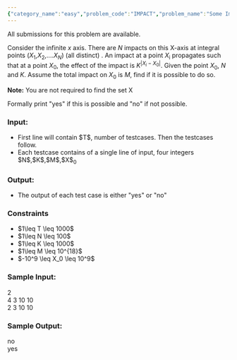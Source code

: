 ```yaml
---
{"category_name":"easy","problem_code":"IMPACT","problem_name":"Some Impact","languages_supported":{"0":"C","1":"CPP14","2":"JAVA","3":"PYTH","4":"PYTH 3.6","5":"PYPY","6":"CS2","7":"PAS fpc","8":"PAS gpc","9":"RUBY","10":"PHP","11":"GO","12":"NODEJS","13":"HASK","14":"rust","15":"SCALA","16":"swift","17":"D","18":"PERL","19":"FORT","20":"WSPC","21":"ADA","22":"CAML","23":"ICK","24":"BF","25":"ASM","26":"CLPS","27":"PRLG","28":"ICON","29":"SCM qobi","30":"PIKE","31":"ST","32":"NICE","33":"LUA","34":"BASH","35":"NEM","36":"LISP sbcl","37":"LISP clisp","38":"SCM guile","39":"JS","40":"ERL","41":"TCL","42":"kotlin","43":"PERL6","44":"TEXT","45":"SCM chicken","46":"PYP3","47":"CLOJ","48":"R","49":"COB","50":"FS"},"max_timelimit":1,"source_sizelimit":50000,"problem_author":"kalpitk","problem_tester":null,"date_added":"6-04-2019","tags":{"0":"kalpitk"},"time":{"view_start_date":1555270200,"submit_start_date":1555270200,"visible_start_date":1555270200,"end_date":1735669800},"is_direct_submittable":false,"layout":"problem"}
---
```

<span class="solution-visible-txt">All submissions for this problem are available.</span><p>Consider the infinite $x$ axis. There are $N$ impacts on this X-axis at integral points ($X_1$,$X_2$,....$X_N$)  (all distinct) . An impact at a point $X$<sub>i</sub> propagates such that at a point $X$<sub>0</sub>, the effect of the impact is $K^{|X_i - X_0|}$. Given the point $X_0$, $N$ and $K$. Assume the total impact on $X_0$ is $M$, find if it is possible to do so.</p>
<strong>Note:</strong> You are not required to find the set X<br>

<p>Formally print "yes" if this is possible and "no" if not possible.</p>

<h3>Input:</h3>
<ul>
<li>First line will contain $T$, number of testcases. Then the testcases follow. </li>
<li> Each testcase contains of a single line of input, four integers $N$,$K$,$M$,$X$<sub>0</sub>  </li>
</ul>

<h3>Output:</h3>
<ul>
<li> The output of each test case is either "yes" or "no"
</li>
</ul>

<h3>Constraints </h3>
<ul>
<li> $1\leq T \leq 1000$</li>
<li> $1\leq N \leq 100$</li>
<li> $1\leq K \leq 1000$</li>
<li> $1\leq M \leq 10^{18}$</li>
<li> $-10^9 \leq X_0 \leq 10^9$ </li>
</ul>

<h3>Sample Input:</h3>
	2<br>
       4 3 10 10<br>
       2 3 10 10<br>

        

<h3>Sample Output:</h3>
	no<br>
        yes<br>

	
